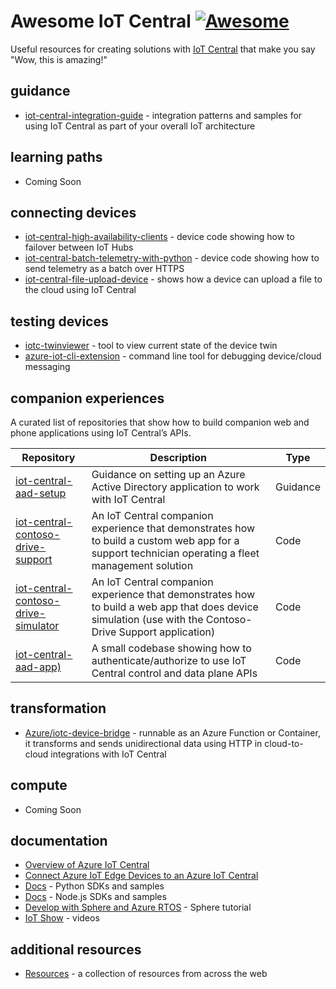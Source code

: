 # Awesome IoT Central [![Awesome](https://cdn.rawgit.com/sindresorhus/awesome/d7305f38d29fed78fa85652e3a63e154dd8e8829/media/badge.svg)](https://github.com/sindresorhus/awesome)
Useful resources for creating solutions with [IoT Central](https://aka.ms/iotcentral) that make you say "Wow, this is amazing!"

## guidance
- [iot-central-integration-guide](https://github.com/Azure/iot-central-integration-guide) - integration patterns and samples for using IoT Central as part of your overall IoT architecture

## learning paths
- Coming Soon

## connecting devices
- [iot-central-high-availability-clients](https://github.com/Azure/iot-central-high-availability-clients) - device code showing how to failover between IoT Hubs
- [iot-central-batch-telemetry-with-python](https://github.com/Azure/iot-central-batch-telemetry-with-python) - device code showing how to send telemetry as a batch over HTTPS
- [iot-central-file-upload-device](https://github.com/Azure/iot-central-file-upload-device) - shows how a device can upload a file to the cloud using IoT Central

## testing devices
- [iotc-twinviewer](https://github.com/iot-for-all/iotc-twinviewer) - tool to view current state of the device twin
- [azure-iot-cli-extension](https://github.com/Azure/azure-iot-cli-extension#microsoft-azure-iot-extension-for-azure-cli) - command line tool for debugging device/cloud messaging

## companion experiences
A curated list of repositories that show how to build companion web and phone applications using IoT Central’s APIs. 

| Repository                                                                                          | Description                                                                                                                                               | Type     |
| --------------------------------------------------------------------------------------------------- | --------------------------------------------------------------------------------------------------------------------------------------------------------- | -------- |
| [iot-central-aad-setup](https://github.com/Azure/iot-central-aad-setup)                             | Guidance on setting up an Azure Active Directory application to work with IoT Central                                                                     | Guidance |                                                                    |
| [iot-central-contoso-drive-support](https://github.com/Azure/iot-central-contoso-drive-support)     | An IoT Central companion experience that demonstrates how to build a custom web app for a support technician operating a fleet management solution        | Code     |
| [iot-central-contoso-drive-simulator](https://github.com/Azure/iot-central-contoso-drive-simulator) | An IoT Central companion experience that demonstrates how to build a web app that does device simulation (use with the Contoso-Drive Support application) | Code     |
| [iot-central-aad-app)](https://github.com/Azure/iot-central-aad-app)                                | A small codebase showing how to authenticate/authorize to use IoT Central control and data plane APIs                                                     | Code     |


## transformation
- [Azure/iotc-device-bridge](https://github.com/Azure/iotc-device-bridge) - runnable as an Azure Function or Container, it transforms and sends unidirectional data using HTTP in cloud-to-cloud integrations with IoT Central

## compute
- Coming Soon

## documentation
- [Overview of Azure IoT Central](https://docs.microsoft.com/en-us/azure/iot-central/core/overview-iot-central)
- [Connect Azure IoT Edge Devices to an Azure IoT Central](https://docs.microsoft.com/en-us/azure/iot-central/core/concepts-iot-edge)
- [Docs](https://docs.microsoft.com/en-us/azure/iot-central/core/tutorial-connect-device-python) - Python SDKs and samples
- [Docs](https://docs.microsoft.com/en-us/azure/iot-central/core/tutorial-connect-device-nodejs) - Node.js SDKs and samples
- [Develop with Sphere and Azure RTOS](https://docs.microsoft.com/en-us/learn/modules/develop-secure-iot-solutions-azure-sphere-iot-central/) - Sphere tutorial
- [IoT Show](https://aka.ms/iotshow) - videos

## additional resources
- [Resources](https://github.com/Azure/iot-central/blob/main/additional_resources.md) - a collection of resources from across the web
